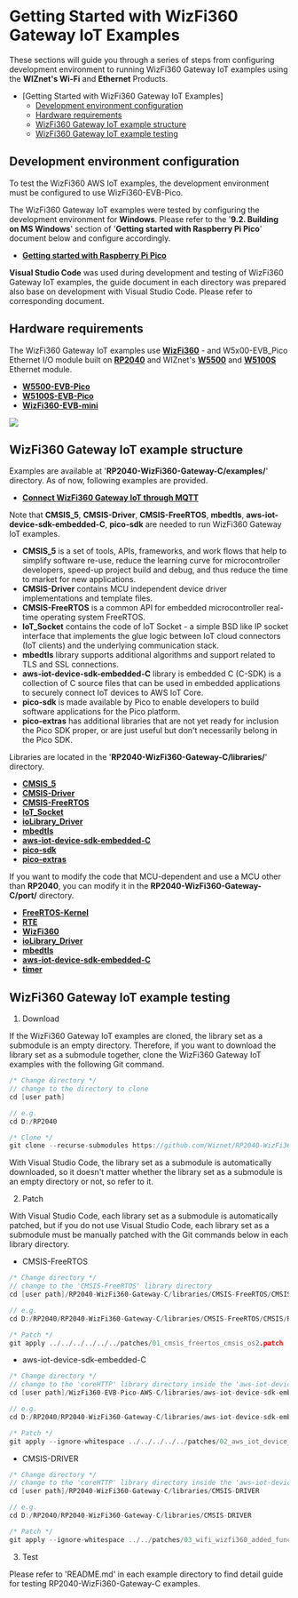 # Getting Started with WizFi360 Gateway IoT Examples

These sections will guide you through a series of steps from configuring development environment to running WizFi360 Gateway IoT examples using the **WIZnet's Wi-Fi** and **Ethernet** Products.

- [Getting Started with WizFi360 Gateway IoT Examples]
  - [Development environment configuration](#development-environment-configuration)
  - [Hardware requirements](#hardware-requirements)
  - [WizFi360 Gateway IoT example structure](#wizfi360-gateway-iot-example-structure)
  - [WizFi360 Gateway IoT example testing](#wizfi360-gateway-iot-example-testing)



<a name="development_environment_configuration"></a>
## Development environment configuration

To test the WizFi360 AWS IoT examples, the development environment must be configured to use WizFi360-EVB-Pico.

The WizFi360 Gateway IoT examples were tested by configuring the development environment for **Windows**. Please refer to the '**9.2. Building on MS Windows**' section of '**Getting started with Raspberry Pi Pico**' document below and configure accordingly.

- [**Getting started with Raspberry Pi Pico**][link-getting_started_with_raspberry_pi_pico]

**Visual Studio Code** was used during development and testing of WizFi360 Gateway IoT examples, the guide document in each directory was prepared also base on development with Visual Studio Code. Please refer to corresponding document.



<a name="hardware_requirements"></a>
## Hardware requirements

The WizFi360 Gateway IoT examples use [**WizFi360**][link-wizfi360] - and W5x00-EVB_Pico Ethernet I/O module built on [**RP2040**][link-rp2040] and WIZnet's [**W5500**][link-w5500] and [**W5100S**][link-w5100S] Ethernet module.

- [**W5500-EVB-Pico**][link-w5500-evb-pico]
- [**W5100S-EVB-Pico**][link-w5100s-evb-pico]
- [**WizFi360-EVB-mini**][link-wizfi360-mini]

![][link-w5500-wifi360-mini_main]



<a name="wizfi360_gateway_iot_example_structure"></a>
## WizFi360 Gateway IoT example structure

Examples are available at '**RP2040-WizFi360-Gateway-C/examples/**' directory. As of now, following examples are provided.

- [**Connect WizFi360 Gateway IoT through MQTT**][link-connect_wifi_to_ehernet_aws_mqtt]

Note that **CMSIS_5**, **CMSIS-Driver**, **CMSIS-FreeRTOS**, **mbedtls**, **aws-iot-device-sdk-embedded-C**, **pico-sdk** are needed to run WizFi360 Gateway IoT examples.

- **CMSIS_5** is a set of tools, APIs, frameworks, and work flows that help to simplify software re-use, reduce the learning curve for microcontroller developers, speed-up project build and debug, and thus reduce the time to market for new applications.
- **CMSIS-Driver** contains MCU independent device driver implementations and template files.
- **CMSIS-FreeRTOS** is a common API for embedded microcontroller real-time operating system FreeRTOS.
- **IoT_Socket** contains the code of IoT Socket - a simple BSD like IP socket interface that implements the glue logic between IoT cloud connectors (IoT clients) and the underlying communication stack.
- **mbedtls** library supports additional algorithms and support related to TLS and SSL connections.
- **aws-iot-device-sdk-embedded-C** library is embedded C (C-SDK) is a collection of C source files that can be used in embedded applications to securely connect IoT devices to AWS IoT Core.
- **pico-sdk** is made available by Pico to enable developers to build software applications for the Pico platform.
- **pico-extras** has additional libraries that are not yet ready for inclusion the Pico SDK proper, or are just useful but don't necessarily belong in the Pico SDK.

Libraries are located in the '**RP2040-WizFi360-Gateway-C/libraries/**' directory.

- [**CMSIS_5**][link-cmsis_5]
- [**CMSIS-Driver**][link-cmsis-driver]
- [**CMSIS-FreeRTOS**][link-cmsis-freertos]
- [**IoT_Socket**][link-iot_socket]
- [**ioLibrary_Driver**][link-iolibrary_driver]
- [**mbedtls**][link-mbedtls]
- [**aws-iot-device-sdk-embedded-C**][link-aws-iot-device-sdk-embedded-c]
- [**pico-sdk**][link-pico-sdk]
- [**pico-extras**][link-pico-extras]

If you want to modify the code that MCU-dependent and use a MCU other than **RP2040**, you can modify it in the **RP2040-WizFi360-Gateway-C/port/** directory.

- [**FreeRTOS-Kernel**][link-port_freertos-kernel]
- [**RTE**][link-port_rte]
- [**WizFi360**][link-port_wizfi360]
- [**ioLibrary_Driver**][link-port_iolibrary_driver]
- [**mbedtls**][link-port_mbedtls]
- [**aws-iot-device-sdk-embedded-C**][link-port_aws_iot_device_sdk_embedded_c]
- [**timer**][link-port_timer]



<a name="wizfi360-gateway-iot-example-testing"></a>
## WizFi360 Gateway IoT example testing

1. Download

If the WizFi360 Gateway IoT examples are cloned, the library set as a submodule is an empty directory. Therefore, if you want to download the library set as a submodule together, clone the WizFi360 Gateway IoT examples with the following Git command.

```cpp
/* Change directory */
// change to the directory to clone
cd [user path]

// e.g.
cd D:/RP2040

/* Clone */
git clone --recurse-submodules https://github.com/Wiznet/RP2040-WizFi360-Gateway-C.git
```

With Visual Studio Code, the library set as a submodule is automatically downloaded, so it doesn't matter whether the library set as a submodule is an empty directory or not, so refer to it.

2. Patch

With Visual Studio Code, each library set as a submodule is automatically patched, but if you do not use Visual Studio Code, each library set as a submodule must be manually patched with the Git commands below in each library directory.

- CMSIS-FreeRTOS

```cpp
/* Change directory */
// change to the 'CMSIS-FreeRTOS' library directory
cd [user path]/RP2040-WizFi360-Gateway-C/libraries/CMSIS-FreeRTOS/CMSIS/RTOS2/FreeRTOS/Source

// e.g.
cd D:/RP2040/RP2040-WizFi360-Gateway-C/libraries/CMSIS-FreeRTOS/CMSIS/RTOS2/FreeRTOS/Source

/* Patch */
git apply ../../../../../../patches/01_cmsis_freertos_cmsis_os2.patch
```

- aws-iot-device-sdk-embedded-C

```cpp
/* Change directory */
// change to the 'coreHTTP' library directory inside the 'aws-iot-device-sdk-embedded-C' library directory.
cd [user path]/WizFi360-EVB-Pico-AWS-C/libraries/aws-iot-device-sdk-embedded-C/libraries/standard/coreHTTP

// e.g.
cd D:/RP2040/RP2040-WizFi360-Gateway-C/libraries/aws-iot-device-sdk-embedded-C/libraries/standard/coreHTTP

/* Patch */
git apply --ignore-whitespace ../../../../../patches/02_aws_iot_device_sdk_embedded_c_corehttp_network_interface.patch
```

- CMSIS-DRIVER

```cpp
/* Change directory */
// change to the 'coreHTTP' library directory inside the 'aws-iot-device-sdk-embedded-C' library directory.
cd [user path]/RP2040-WizFi360-Gateway-C/libraries/CMSIS-DRIVER

// e.g.
cd D:/RP2040/RP2040-WizFi360-Gateway-C/libraries/CMSIS-DRIVER

/* Patch */
git apply --ignore-whitespace ../../patches/03_wifi_wizfi360_added_func_for_server.patch
```
3. Test

Please refer to 'README.md' in each example directory to find detail guide for testing RP2040-WizFi360-Gateway-C examples.



<!--
Link
-->

[link-getting_started_with_raspberry_pi_pico]: https://datasheets.raspberrypi.org/pico/getting-started-with-pico.pdf
[link-rp2040]: https://www.raspberrypi.org/products/rp2040/
[link-wizfi360]: https://docs.wiznet.io/Product/Wi-Fi-Module/WizFi360
[link-wizfi360-mini]: https://docs.wiznet.io/Product/Wi-Fi-Module/WizFi360/wizfi360_evb_mini 
[link-w5500]: https://docs.wiznet.io/Product/iEthernet/W5500/overview
[link-w5100S]: https://docs.wiznet.io/Product/iEthernet/W5100S/overview
[link-w5500-evb-pico]: https://docs.wiznet.io/Product/iEthernet/W5500/w5500-evb-pico
[link-w5100S-evb-pico]: https://docs.wiznet.io/Product/iEthernet/W5100S/w5100s-evb-pico
[link-wizfi360-mini_main]: https://docs.wiznet.io/Product/Wi-Fi-Module/WizFi360/wizfi360_evb_mini
[link-w5500-wifi360-mini_main]: https://github.com/Wiznet/RP2040-WizFi360-Gateway-C/blob/main/static/images/getting_started/w5500-evb-pico_wizfi360-mini_main.png
[link-connect_wizfi aws_iot_through_mqtt]: https://github.com/Wiznet/RP2040-WizFi360-Gateway-C/tree/main/examples/aws_mqtt_demo
[link-connect_wifi_to_ehernet_aws_mqtt]: https://github.com/Wiznet/RP2040-WizFi360-Gateway-C/tree/main/examples/wifi_to_ethernet_aws_mqtt
[link-cmsis_5]: https://github.com/ARM-software/CMSIS_5
[link-cmsis-driver]: https://github.com/ARM-software/CMSIS-Driver
[link-cmsis-freertos]: https://github.com/ARM-software/CMSIS-FreeRTOS
[link-iot_socket]: https://github.com/MDK-Packs/IoT_Socket
[link-iolibrary_driver]: https://github.com/Wiznet/ioLibrary_Driver
[link-mbedtls]: https://github.com/ARMmbed/mbedtls
[link-aws-iot-device-sdk-embedded-c]: https://github.com/aws/aws-iot-device-sdk-embedded-C
[link-port_iolibrary_driver]: https://github.com/Wiznet/RP2040-HAT-AWS-C/tree/main/port/ioLibrary_Driver
[link-pico-sdk]: https://github.com/raspberrypi/pico-sdk
[link-pico-extras]: https://github.com/raspberrypi/pico-extras
[link-port_freertos-kernel]: https://github.com/Wiznet/RP2040-WizFi360-Gateway-C/tree/main/port/FreeRTOS-Kernel
[link-port_rte]: https://github.com/Wiznet/RP2040-WizFi360-Gateway-C/tree/main/port/RTE
[link-port_wizfi360]: https://github.com/Wiznet/RP2040-WizFi360-Gateway-C/tree/main/port/WizFi360
[link-port_mbedtls]: https://github.com/Wiznet/RP2040-WizFi360-Gateway-C/tree/main/port/mbedtls
[link-port_aws_iot_device_sdk_embedded_c]: https://github.com/Wiznet/RP2040-WizFi360-Gateway-C/tree/main/port/aws-iot-device-sdk-embedded-C
[link-port_timer]: https://github.com/Wiznet/RP2040-WizFi360-Gateway-C/tree/main/port/timer

